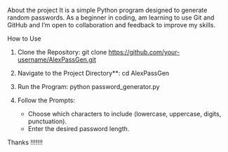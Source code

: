 About the project
It is a simple Python program designed to generate random passwords. As a beginner in coding, am learning to use Git and GitHub and I’m open to collaboration and feedback to improve my skills.


How to Use
1. Clone the Repository:
git clone https://github.com/your-username/AlexPassGen.git

2. Navigate to the Project Directory**:
   cd AlexPassGen
   
4. Run the Program:
   python password_generator.py

5. Follow the Prompts:
   - Choose which characters to include (lowercase, uppercase, digits, punctuation).
   - Enter the desired password length.



Thanks  !!!!!!!












